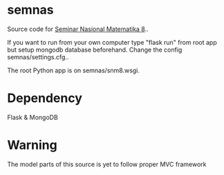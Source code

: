 # semnas
Source code for [Seminar Nasional Matematika 8](http://fmipa.unj.ac.id/snm8/)..

If you want to run from your own computer type "flask run" from root app but setup mongodb database beforehand. Change the config semnas/settings.cfg..

The root Python app is on semnas/snm8.wsgi. 

# Dependency
Flask & MongoDB

# Warning
The model parts of this source is yet to follow proper MVC framework
